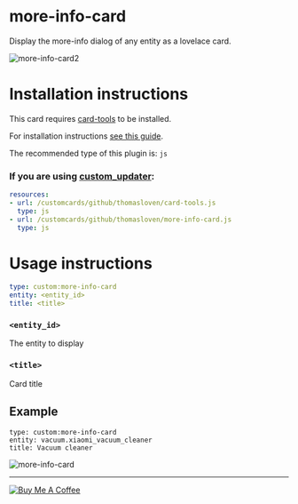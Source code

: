 more-info-card
==============

Display the more-info dialog of any entity as a lovelace card.

![more-info-card2](https://user-images.githubusercontent.com/1299821/55866774-56ff6e00-5b81-11e9-857d-e3a6edc17020.jpg)

# Installation instructions

This card requires [card-tools](https://github.com/thomasloven/lovelace-card-tools) to be installed.

For installation instructions [see this guide](https://github.com/thomasloven/hass-config/wiki/Lovelace-Plugins).

The recommended type of this plugin is: `js`

### If you are using [custom\_updater](https://github.com/custom-components/custom_updater):
```yaml
resources:
- url: /customcards/github/thomasloven/card-tools.js
  type: js
- url: /customcards/github/thomasloven/more-info-card.js
  type: js
```

# Usage instructions

```yaml
type: custom:more-info-card
entity: <entity_id>
title: <title>
```

### `<entity_id>`
The entity to display

### `<title>`
Card title


## Example

```
type: custom:more-info-card
entity: vacuum.xiaomi_vacuum_cleaner
title: Vacuum cleaner
```

![more-info-card](https://user-images.githubusercontent.com/1299821/55860664-10a41200-5b75-11e9-9729-5b740e27c467.jpg)

---
<a href="https://www.buymeacoffee.com/uqD6KHCdJ" target="_blank"><img src="https://www.buymeacoffee.com/assets/img/custom_images/white_img.png" alt="Buy Me A Coffee" style="height: auto !important;width: auto !important;" ></a>
